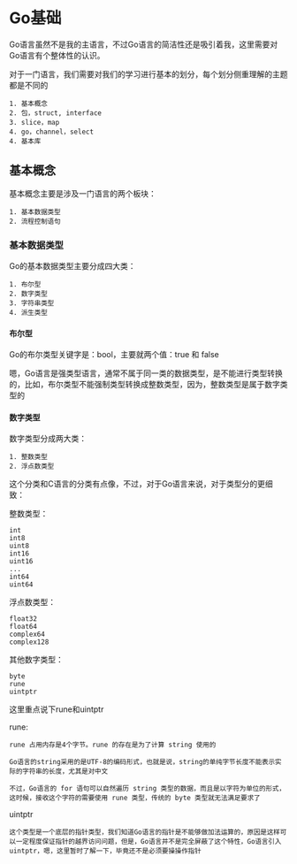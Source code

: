 # Go基础

Go语言虽然不是我的主语言，不过Go语言的简洁性还是吸引着我，这里需要对Go语言有个整体性的认识。

对于一门语言，我们需要对我们的学习进行基本的划分，每个划分侧重理解的主题都是不同的

    1. 基本概念
    2. 包，struct, interface
    3. slice，map
    4. go，channel，select
    4. 基本库

## 基本概念

基本概念主要是涉及一门语言的两个板块：

    1. 基本数据类型
    2. 流程控制语句

### 基本数据类型

Go的基本数据类型主要分成四大类：

    1. 布尔型
    2. 数字类型
    3. 字符串类型
    4. 派生类型

#### 布尔型

Go的布尔类型关键字是：bool，主要就两个值：true 和 false

嗯，Go语言是强类型语言，通常不属于同一类的数据类型，是不能进行类型转换的，比如，布尔类型不能强制类型转换成整数类型，因为，整数类型是属于数字类型的

#### 数字类型

数字类型分成两大类：

    1. 整数类型
    2. 浮点数类型

这个分类和C语言的分类有点像，不过，对于Go语言来说，对于类型分的更细致：

整数类型：

    int
    int8
    uint8
    int16
    uint16
    ...
    int64
    uint64

浮点数类型：

    float32
    float64
    complex64
    complex128

其他数字类型：

    byte
    rune
    uintptr

这里重点说下rune和uintptr

rune:

    rune 占用内存是4个字节。rune 的存在是为了计算 string 使用的

    Go语言的string采用的是UTF-8的编码形式，也就是说，string的单纯字节长度不能表示实际的字符串的长度，尤其是对中文

    不过，Go语言的 for 语句可以自然遍历 string 类型的数据，而且是以字符为单位的形式，这时候，接收这个字符的需要使用 rune 类型，传统的 byte 类型就无法满足要求了

uintptr

    这个类型是一个底层的指针类型，我们知道Go语言的指针是不能够做加法运算的，原因是这样可以一定程度保证指针的越界访问问题，但是，Go语言并不是完全屏蔽了这个特性，Go语言引入uintptr，嗯，这里暂时了解一下，毕竟还不是必须要操操作指针
